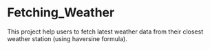 # Fetching_Weather
This project help users to fetch latest weather data from their closest weather station (using haversine formula).
